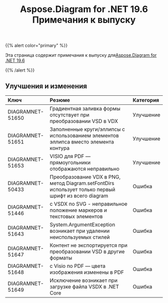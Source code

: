﻿---
title: Aspose.Diagram for .NET 19.6 Примечания к выпуску
type: docs
weight: 70
url: /ru/net/aspose-diagram-for-net-19-6-release-notes/
---
{{% alert color="primary" %}} 

Эта страница содержит примечания к выпуску для[Aspose.Diagram for .NET 19.6](https://www.nuget.org/packages/Aspose.Diagram/19.6.0)

{{% /alert %}} 
## **Улучшения и изменения**

|**Ключ**|**Резюме**|**Категория**|
|:- |:- |:- |
|DIAGRAMNET-51650|Градиентная заливка формы отсутствует при преобразовании VSD в VDX|Улучшение|
|DIAGRAMNET-51651|Заполненные круги/эллипсы с использованием элементов эллипса вместо элемента контура|Улучшение|
|DIAGRAMNET-51653|VISIO для PDF — прямоугольники отображаются неправильно|Улучшение|
|DIAGRAMNET-50433|Преобразование VDX в PNG, метод Diagram.setFontDirs использует только первый шрифт из всего diagram|Ошибка|
|DIAGRAMNET-51446|с VSDX по SVG - неправильное положение маркеров и текстовых элементов|Ошибка|
|DIAGRAMNET-51643|System.ArgumentException возникает при удалении неиспользуемых стилей|Ошибка|
|DIAGRAMNET-51647|Контент не экспортируется при преобразовании VSD в другие форматы|Ошибка|
|DIAGRAMNET-51648|с Visio по PDF — цвета изображения изменены в PDF|Ошибка|
|DIAGRAMNET-51649|Исключение возникает при загрузке файла VSDX в .NET Core|Ошибка|

